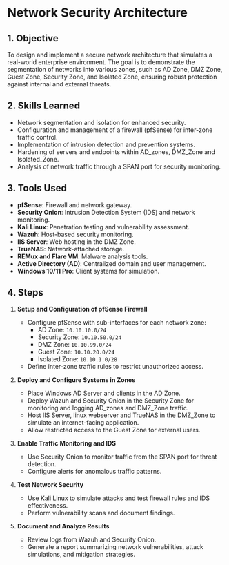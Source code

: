 # Network Security Architecture

## 1. Objective
To design and implement a secure network architecture that simulates a real-world enterprise environment. The goal is to demonstrate the segmentation of networks into various zones, such as AD Zone, DMZ Zone, Guest Zone, Security Zone, and Isolated Zone, ensuring robust protection against internal and external threats.

## 2. Skills Learned
- Network segmentation and isolation for enhanced security.
- Configuration and management of a firewall (pfSense) for inter-zone traffic control.
- Implementation of intrusion detection and prevention systems.
- Hardening of servers and endpoints within AD_zones, DMZ_Zone and Isolated_Zone.
- Analysis of network traffic through a SPAN port for security monitoring.

## 3. Tools Used
- **pfSense**: Firewall and network gateway.
- **Security Onion**: Intrusion Detection System (IDS) and network monitoring.
- **Kali Linux**: Penetration testing and vulnerability assessment.
- **Wazuh**: Host-based security monitoring.
- **IIS Server**: Web hosting in the DMZ Zone.
- **TrueNAS**: Network-attached storage.
- **REMux and Flare VM**: Malware analysis tools.
- **Active Directory (AD)**: Centralized domain and user management.
- **Windows 10/11 Pro**: Client systems for simulation.

## 4. Steps

1. **Setup and Configuration of pfSense Firewall**
   - Configure pfSense with sub-interfaces for each network zone:
     - AD Zone: `10.10.10.0/24`
     - Security Zone: `10.10.50.0/24`
     - DMZ Zone: `10.10.99.0/24`
     - Guest Zone: `10.10.20.0/24`
     - Isolated Zone: `10.10.1.0/28`
   - Define inter-zone traffic rules to restrict unauthorized access.

2. **Deploy and Configure Systems in Zones**
   - Place Windows AD Server and clients in the AD Zone.
   - Deploy Wazuh and Security Onion in the Security Zone for monitoring and logging AD_zones and DMZ_Zone traffic.
   - Host IIS Server, linux webserver and TrueNAS in the DMZ_Zone to simulate an internet-facing application.
   - Allow restricted access to the Guest Zone for external users.

3. **Enable Traffic Monitoring and IDS**
   - Use Security Onion to monitor traffic from the SPAN port for threat detection.
   - Configure alerts for anomalous traffic patterns.

4. **Test Network Security**
   - Use Kali Linux to simulate attacks and test firewall rules and IDS effectiveness.
   - Perform vulnerability scans and document findings.

5. **Document and Analyze Results**
   - Review logs from Wazuh and Security Onion.
   - Generate a report summarizing network vulnerabilities, attack simulations, and mitigation strategies.
